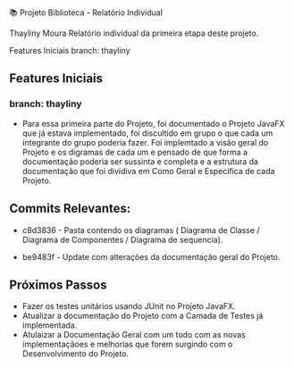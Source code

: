 📚 Projeto Biblioteca - Relatório Individual 

Thayliny Moura 
Relatório individual da primeira etapa deste projeto.

Features Iniciais
branch: thayliny


## Features Iniciais

### branch: thayliny

 - Para essa primeira parte do Projeto, foi documentado o Projeto JavaFX que já estava implementado, foi discultido em grupo o que cada um integrante do grupo poderia fazer. Foi implemtado a  visão geral do Projeto e os digramas de cada um  e pensado de que forma a documentação poderia ser sussinta e completa e a estrutura da documentação que foi dividiva em  Como Geral e Específica de cada Projeto. 



## Commits Relevantes:

- c8d3836 - Pasta contendo os diagramas ( Diagrama de Classe / Diagrama de Componentes / Diagrama de sequencia).

- be9483f - Update com alterações da documentação geral do Projeto.

## Próximos Passos

- Fazer os testes unitários usando JUnit no Projeto JavaFX.
- Atualizar a documentação do Projeto com a Camada de Testes já implementada.
- Atulaizar a Documentação Geral com um todo com as novas implementaçãoes e melhorias que forem surgindo com o Desenvolvimento do Projeto.


